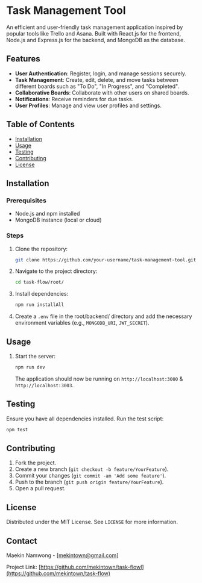 # Task Management Tool

An efficient and user-friendly task management application inspired by popular tools like Trello and Asana. Built with React.js for the frontend, Node.js and Express.js for the backend, and MongoDB as the database.

## Features

- **User Authentication**: Register, login, and manage sessions securely.
- **Task Management**: Create, edit, delete, and move tasks between different boards such as "To Do", "In Progress", and "Completed".
- **Collaborative Boards**: Collaborate with other users on shared boards.
- **Notifications**: Receive reminders for due tasks.
- **User Profiles**: Manage and view user profiles and settings.

## Table of Contents

- [Installation](#installation)
- [Usage](#usage)
- [Testing](#testing)
- [Contributing](#contributing)
- [License](#license)

## Installation

### Prerequisites

- Node.js and npm installed
- MongoDB instance (local or cloud)

### Steps

1. Clone the repository:

   ```sh
   git clone https://github.com/your-username/task-management-tool.git
   ```

2. Navigate to the project directory:

   ```sh
   cd task-flow/root/
   ```

3. Install dependencies:

   ```sh
   npm run installAll
   ```

4. Create a `.env` file in the root/backend/ directory and add the necessary environment variables (e.g., `MONGODB_URI`, `JWT_SECRET`).

## Usage

1. Start the server:

   ```sh
   npm run dev
   ```

   The application should now be running on `http://localhost:3000` & `http://localhost:3003`.

## Testing

Ensure you have all dependencies installed. Run the test script:

```sh
npm test
```

## Contributing

1. Fork the project.
2. Create a new branch (`git checkout -b feature/YourFeature`).
3. Commit your changes (`git commit -am 'Add some feature'`).
4. Push to the branch (`git push origin feature/YourFeature`).
5. Open a pull request.

## License

Distributed under the MIT License. See `LICENSE` for more information.

## Contact

Maekin Namwong - [mekintown@gmail.com]

Project Link: [https://github.com/mekintown/task-flowl](https://github.com/mekintown/task-flow)
